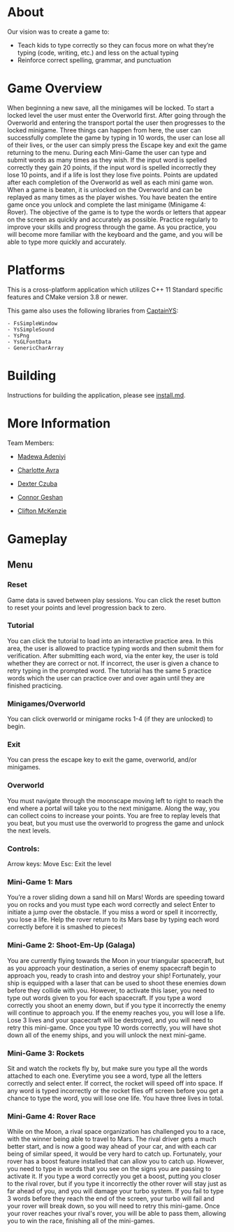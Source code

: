 # **About**
Our vision was to create a game to:
   - Teach kids to type correctly so they can focus more on what they’re typing (code, writing, etc.) and less on the actual typing
   - Reinforce correct spelling, grammar, and punctuation

# **Game Overview**
When beginning a new save, all the minigames will be locked. To start a locked level the user must enter the Overworld first. After going through the Overworld and entering the transport portal the user then progresses to the locked minigame. Three things can happen from here, the user can successfully complete the game by typing in 10 words, the user can lose all of their lives, or the user can simply press the Escape key and exit the game returning to the menu.  During each Mini-Game the user can type and submit words as many times as they wish. If the input word is spelled correctly they gain 20 points, if the input word is spelled incorrectly they lose 10 points, and if a life is lost they lose five points. Points are updated after each completion of the Overworld as well as each mini game won. When a game is beaten, it is unlocked on the Overworld and can be replayed as many times as the player wishes. You have beaten the entire game once you unlock and complete the last minigame (Minigame 4: Rover). The objective of the game is to type the words or letters that appear on the screen as quickly and accurately as possible. Practice regularly to improve your skills and progress through the game. As you practice, you will become more familiar with the keyboard and the game, and you will be able to type more quickly and accurately.


# **Platforms**
This is a cross-platform application which utilizes C++ 11 Standard specific features and CMake version 3.8 or newer. 

This game also uses the following libraries from [CaptainYS](https://github.com/captainys):

    - FsSimpleWindow
    - YsSimpleSound
    - YsPng
    - YsGLFontData
    - GenericCharArray

# **Building**

Instructions for building the application, please see [install.md](https://github.com/cgeshan/Typing-Team/blob/main/install.md). 

# **More Information**
Team Members: 

   - [Madewa Adeniyi](https://www.linkedin.com/in/madewa-adeniyi/)

   - [Charlotte Avra](https://www.linkedin.com/in/charlotteavra/)

   - [Dexter Czuba](https://www.linkedin.com/in/dexter-czuba-3b6536218/)


   - [Connor Geshan](https://www.linkedin.com/in/connorgeshan/)


   - [Clifton McKenzie](https://www.linkedin.com/in/clifton-mckenzie/)

# **Gameplay**
## Menu
### Reset
Game data is saved between play sessions. You can click the reset button to reset your points and level progression back to zero. 

### Tutorial
You can click the tutorial to load into an interactive practice area. In this area, the user is allowed to practice typing words and then submit them for verification. After submitting each word, via the enter key, the user is told whether they are correct or not. If incorrect, the user is given a chance to retry typing in the prompted word. The tutorial has the same 5 practice words which the user can practice over and over again until they are finished practicing. 

### Minigames/Overworld
You can click overworld or minigame rocks 1-4 (if they are unlocked) to begin.

### Exit
You can press the escape key to exit the game, overworld, and/or minigames. 

### Overworld
You must navigate through the moonscape moving left to right to reach the end where a portal will take you to the next minigame. Along the way, you can collect coins to increase your points. You are free to replay levels that you beat, but you must use the overworld to progress the game and unlock the next levels. 

### Controls:
Arrow keys: Move
Esc: Exit the level

### Mini-Game 1: Mars 
You’re a rover sliding down a sand hill on Mars! Words are speeding toward you on rocks and you must type each word correctly and select Enter to initiate a jump over the obstacle. If you miss a word or spell it incorrectly, you lose a life. Help the rover return to its Mars base by typing each word correctly before it is smashed to pieces!   

### Mini-Game 2: Shoot-Em-Up (Galaga)
You are currently flying towards the Moon in your triangular spacecraft, but as you approach your destination, a series of enemy spacecraft begin to approach you, ready to crash into and destroy your ship! Fortunately, your ship is equipped with a laser that can be used to shoot these enemies down before they collide with you. However, to activate this laser, you need to type out words given to you for each spacecraft. If you type a word correctly you shoot an enemy down, but if you type it incorrectly the enemy will continue to approach you. If the enemy reaches you, you will lose a life. Lose 3 lives and your spacecraft will be destroyed, and you will need to retry this mini-game. Once you type 10 words correctly, you will have shot down all of the enemy ships, and you will unlock the next mini-game.

### Mini-Game 3: Rockets
Sit and watch the rockets fly by, but make sure you type all the words attached to each one. Everytime you see a word, type all the letters correctly and select enter. If correct, the rocket will speed off into space. If any word is typed incorrectly or the rocket flies off screen before you get a chance to type the word, you will lose one life. You have three lives in total.   

### Mini-Game 4: Rover Race
While on the Moon, a rival space organization has challenged you to a race, with the winner being able to travel to Mars. The rival driver gets a much better start, and is now a good way ahead of your car, and with each car being of similar speed, it would be very hard to catch up. Fortunately, your rover has a boost feature installed that can allow you to catch up. However, you need to type in words that you see on the signs you are passing to activate it. If you type a word correctly you get a boost, putting you closer to the rival rover, but if you type it incorrectly the other rover will stay just as far ahead of you, and you will damage your turbo system. If you fail to type 3 words before they reach the end of the screen, your turbo will fail and your rover will break down, so you will need to retry this mini-game. Once your rover reaches your rival's rover, you will be able to pass them, allowing you to win the race, finishing all of the mini-games.

   
